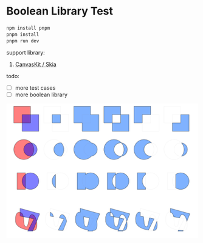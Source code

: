 
# Boolean Library Test

```sh
npm install pnpm
pnpm install
pnpm run dev
```

support library:

1. [CanvasKit / Skia](https://skia.org/docs/user/modules/canvaskit/)

todo:

- [ ] more test cases
- [ ] more boolean library

![](./snapshot.png)